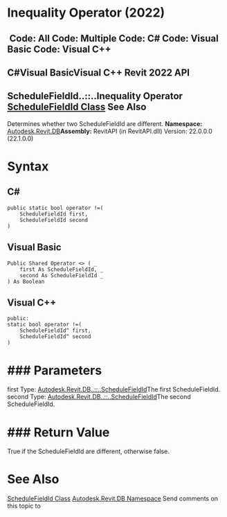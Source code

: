 # Inequality Operator (2022)

﻿
 Code: All Code: Multiple Code: C# Code: Visual Basic Code: Visual C++   
---  
C#Visual BasicVisual C++
Revit 2022 API  
---  
ScheduleFieldId..::..Inequality Operator   
[ScheduleFieldId Class](e437cc01-b976-fe8a-225a-1a0024171fae.md "ScheduleFieldId Class") See Also  
---  
Determines whether two ScheduleFieldId are different.
**Namespace:** [Autodesk.Revit.DB](87546ba7-461b-c646-cbb1-2cb8f5bff8b2.md "Autodesk.Revit.DB Namespace")**Assembly:** RevitAPI (in RevitAPI.dll) Version: 22.0.0.0 (22.1.0.0)
# Syntax
C#  
---  
```text
public static bool operator !=(
	ScheduleFieldId first,
	ScheduleFieldId second
)
```
  
Visual Basic  
---  
```text
Public Shared Operator <> ( _
	first As ScheduleFieldId, _
	second As ScheduleFieldId _
) As Boolean
```
  
Visual C++  
---  
```text
public:
static bool operator !=(
	ScheduleFieldId^ first, 
	ScheduleFieldId^ second
)
```
  
# ### Parameters
first
    Type: [Autodesk.Revit.DB..::..ScheduleFieldId](e437cc01-b976-fe8a-225a-1a0024171fae.md "ScheduleFieldId Class")The first ScheduleFieldId.
second
    Type: [Autodesk.Revit.DB..::..ScheduleFieldId](e437cc01-b976-fe8a-225a-1a0024171fae.md "ScheduleFieldId Class")The second ScheduleFieldId.
# ### Return Value
True if the ScheduleFieldId are different, otherwise false.
# See Also
[ScheduleFieldId Class](e437cc01-b976-fe8a-225a-1a0024171fae.md "ScheduleFieldId Class")
[Autodesk.Revit.DB Namespace](87546ba7-461b-c646-cbb1-2cb8f5bff8b2.md "Autodesk.Revit.DB Namespace")
Send comments on this topic to 